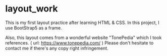 # layout_work
This is my first layout practice after learning HTML & CSS.
In this project, I use BootStrap5 as a frame.

Also, this layout comes from a wonderful website "TonePedia" which I took references. ( url: https://www.tonepedia.com/ )
Please don't hesitate to contact me if there's any copy right infringement.
